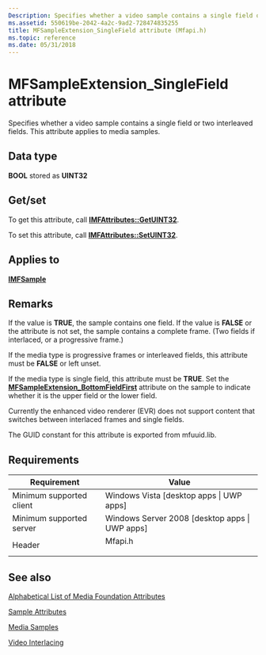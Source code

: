 ```yaml
---
Description: Specifies whether a video sample contains a single field or two interleaved fields. This attribute applies to media samples.
ms.assetid: 550619be-2042-4a2c-9ad2-728474835255
title: MFSampleExtension_SingleField attribute (Mfapi.h)
ms.topic: reference
ms.date: 05/31/2018
---
```


# MFSampleExtension\_SingleField attribute

Specifies whether a video sample contains a single field or two interleaved fields. This attribute applies to media samples.

## Data type

**BOOL** stored as **UINT32**

## Get/set

To get this attribute, call [**IMFAttributes::GetUINT32**](/windows/desktop/api/mfobjects/nf-mfobjects-imfattributes-getuint32).

To set this attribute, call [**IMFAttributes::SetUINT32**](/windows/desktop/api/mfobjects/nf-mfobjects-imfattributes-setuint32).

## Applies to

[**IMFSample**](/windows/desktop/api/mfobjects/nn-mfobjects-imfsample)

## Remarks

If the value is **TRUE**, the sample contains one field. If the value is **FALSE** or the attribute is not set, the sample contains a complete frame. (Two fields if interlaced, or a progressive frame.)

If the media type is progressive frames or interleaved fields, this attribute must be **FALSE** or left unset.

If the media type is single field, this attribute must be **TRUE**. Set the [**MFSampleExtension\_BottomFieldFirst**](mfsampleextension-bottomfieldfirst-attribute.md) attribute on the sample to indicate whether it is the upper field or the lower field.

Currently the enhanced video renderer (EVR) does not support content that switches between interlaced frames and single fields.

The GUID constant for this attribute is exported from mfuuid.lib.

## Requirements



| Requirement | Value |
|-------------------------------------|------------------------------------------------------------------------------------|
| Minimum supported client<br/> | Windows Vista \[desktop apps \| UWP apps\]<br/>                              |
| Minimum supported server<br/> | Windows Server 2008 \[desktop apps \| UWP apps\]<br/>                        |
| Header<br/>                   | <dl> <dt>Mfapi.h</dt> </dl> |



## See also

<dl> <dt>

[Alphabetical List of Media Foundation Attributes](alphabetical-list-of-media-foundation-attributes.md)
</dt> <dt>

[Sample Attributes](sample-attributes.md)
</dt> <dt>

[Media Samples](media-samples.md)
</dt> <dt>

[Video Interlacing](video-interlacing.md)
</dt> </dl>

 

 




